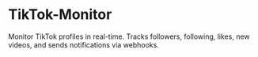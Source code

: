 # TikTok-Monitor
Monitor TikTok profiles in real-time. Tracks followers, following, likes, new videos, and sends notifications via webhooks.
